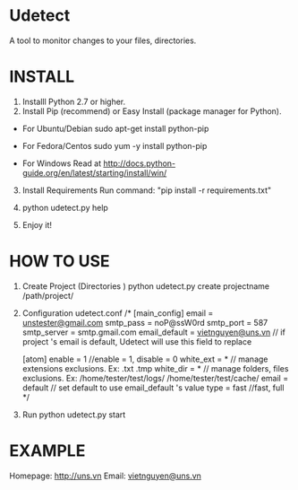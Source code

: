 Udetect
=======
A tool to monitor changes to your files, directories.

INSTALL
=======  
1. Installl Python 2.7 or higher.
2. Install Pip (recommend) or Easy Install (package manager for Python).
* For Ubuntu/Debian
sudo apt-get install python-pip

* For Fedora/Centos
sudo yum -y install python-pip

* For Windows
Read at http://docs.python-guide.org/en/latest/starting/install/win/

3. Install Requirements
Run command: "pip install -r requirements.txt"

4. python udetect.py help
5. Enjoy it!  

HOW TO USE
==========
1. Create Project (Directories )
python udetect.py create projectname /path/project/

2. Configuration
udetect.conf
/*
	[main_config]
	email = unstester@gmail.com
	smtp_pass = noP@ssW0rd
	smtp_port = 587
	smtp_server = smtp.gmail.com
	email_default = vietnguyen@uns.vn // if project 's email is default, Udetect will use this field to replace

	[atom]
	enable = 1 //enable = 1, disable = 0
	white_ext = * // manage extensions exclusions. Ex: .txt .tmp
	white_dir = * // manage folders, files exclusions. Ex: /home/tester/test/logs/ /home/tester/test/cache/
	email = default // set default to use email_default 's value
	type = fast //fast, full
*/



3. Run
python udetect.py start

EXAMPLE
=======


Homepage: http://uns.vn 
Email: vietnguyen@uns.vn
